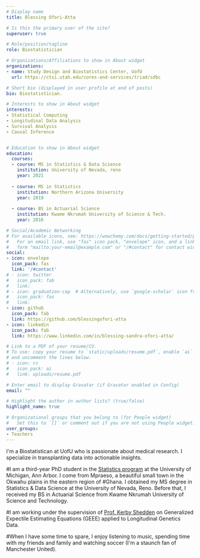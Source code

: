 ```yaml
---
# Display name
title: Blessing Ofori-Atta

# Is this the primary user of the site?
superuser: true

# Role/position/tagline
role: Biostatistician

# Organizations/Affiliations to show in About widget
organizations:
- name: Study Design and Biostatistics Center, UofU
  url: https://ctsi.utah.edu/cores-and-services/triad/sdbc

# Short bio (displayed in user profile at end of posts)
bio: Biostatistician.

# Interests to show in About widget
interests:
- Statistical Computing
- Longitudinal Data Analysis
- Survival Analysis
- Causal Inference


# Education to show in About widget
education:
  courses:
  - course: MS in Statistics & Data Science
    institution: University of Nevada, reno
    year: 2021
    
  - course: MS in Statistics 
    institution: Northern Arizona University
    year: 2019
    
  - course: BS in Actuarial Science
    institution: Kwame Nkrumah University of Science & Tech.
    year: 2016

# Social/Academic Networking
# For available icons, see: https://wowchemy.com/docs/getting-started/page-builder/#icons
#   For an email link, use "fas" icon pack, "envelope" icon, and a link in the
#   form "mailto:your-email@example.com" or "/#contact" for contact widget.
social:
- icon: envelope
  icon_pack: fas
  link: '/#contact'
# - icon: twitter
#   icon_pack: fab
#   link: 
# - icon: graduation-cap  # Alternatively, use `google-scholar` icon from `ai` icon pack
#   icon_pack: fas
#   link: 
- icon: github
  icon_pack: fab
  link: https://github.com/blessingofori-atta
- icon: linkedin
  icon_pack: fab
  link: https://www.linkedin.com/in/blessing-sandra-ofori-atta/

# Link to a PDF of your resume/CV.
# To use: copy your resume to `static/uploads/resume.pdf`, enable `ai` icons in `params.toml`, 
# and uncomment the lines below.
# - icon: cv
#   icon_pack: ai
#   link: uploads/resume.pdf

# Enter email to display Gravatar (if Gravatar enabled in Config)
email: ""

# Highlight the author in author lists? (true/false)
highlight_name: true

# Organizational groups that you belong to (for People widget)
#   Set this to `[]` or comment out if you are not using People widget.
user_groups:
- Teachers
---
```


I'm a Biostatistican at UofU who is passionate about medical research. I specialize in transplanting data into actionable insights. 

#I am a third-year PhD student in the [Statistics program](https://lsa.umich.edu/stats) at the University of Michigan, Ann Arbor. I come from Mpraeso, a beautiful small town in the Okwahu plains in the eastern region of #Ghana. I obtained my MS degree in Statistics & Data Science at the University of Nevada, Reno. Before that, I received my BS in Actuarial Science from Kwame Nkrumah University of Science and Technology.   

#I am working under the supervision of [Prof. Kerby Shedden](https://lsa.umich.edu/stats/people/faculty/kshedden.html) on Generalized Expectile Estimating Equations (GEEE) applied to Longitudinal Genetics Data.

#When I have some time to spare, I enjoy listening to music, spending time with my friends and family and watching soccer (I'm a staunch fan of Manchester United).
